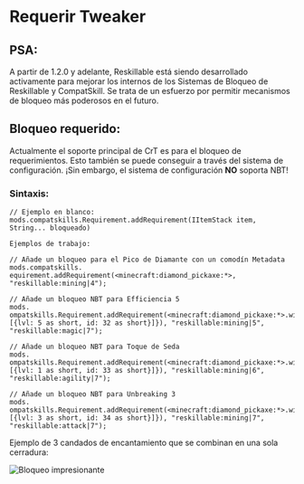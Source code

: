 # Requerir Tweaker

## PSA:

A partir de 1.2.0 y adelante, Reskillable está siendo desarrollado activamente para mejorar los internos de los Sistemas de Bloqueo de Reskillable y CompatSkill. Se trata de un esfuerzo por permitir mecanismos de bloqueo más poderosos en el futuro.

## Bloqueo requerido:

Actualmente el soporte principal de CrT es para el bloqueo de requerimientos. Esto también se puede conseguir a través del sistema de configuración. ¡Sin embargo, el sistema de configuración **NO** soporta NBT!

### Sintaxis:

    // Ejemplo en blanco:
    mods.compatskills.Requirement.addRequirement(IItemStack item, String... bloqueado)
    
    Ejemplos de trabajo:
    
    // Añade un bloqueo para el Pico de Diamante con un comodín Metadata
    mods.compatskills. equirement.addRequirement(<minecraft:diamond_pickaxe:*>, "reskillable:mining|4");
    
    // Añade un bloqueo NBT para Efficiencia 5
    mods. ompatskills.Requirement.addRequirement(<minecraft:diamond_pickaxe:*>.withTag({ench: [{lvl: 5 as short, id: 32 as short}]}), "reskillable:mining|5", "reskillable:magic|7");
    
    // Añade un bloqueo NBT para Toque de Seda
    mods. ompatskills.Requirement.addRequirement(<minecraft:diamond_pickaxe:*>.withTag({ench: [{lvl: 1 as short, id: 33 as short}]}), "reskillable:mining|6", "reskillable:agility|7");
    
    // Añade un bloqueo NBT para Unbreaking 3
    mods. ompatskills.Requirement.addRequirement(<minecraft:diamond_pickaxe:*>.withTag({ench: [{lvl: 3 as short, id: 34 as short}]}), "reskillable:mining|7", "reskillable:attack|7");
    

Ejemplo de 3 candados de encantamiento que se combinan en una sola cerradura:

![Bloqueo impresionante](https://i.imgur.com/gCfETAh.png)